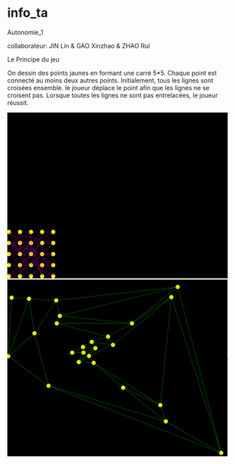 # info_ta
Autonomie_1

collaborateur: JIN Lin & GAO Xinzhao & ZHAO Rui


Le Principe du jeu

On dessin des points jaunes en formant une carré 5*5. Chaque point est connecté au moins deux autres points. Initialement, tous les lignes sont croisées ensemble. le joueur déplace le point afin que les lignes ne se croisent pas. Lorsque toutes les lignes ne sont pas entrelacées, le joueur réussit.

![image](https://github.com/XinzhaoGAO/info_ta/blob/master/images/image_1.png)
![image](https://github.com/XinzhaoGAO/info_ta/blob/master/images/image_2.png)
